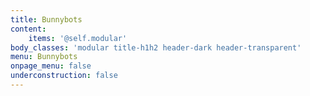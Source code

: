 ```yaml
---
title: Bunnybots
content:
    items: '@self.modular'
body_classes: 'modular title-h1h2 header-dark header-transparent'
menu: Bunnybots
onpage_menu: false
underconstruction: false
---
```


